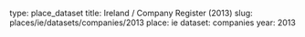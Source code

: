 type: place_dataset
title: Ireland / Company Register (2013)
slug: places/ie/datasets/companies/2013
place: ie
dataset: companies
year: 2013
